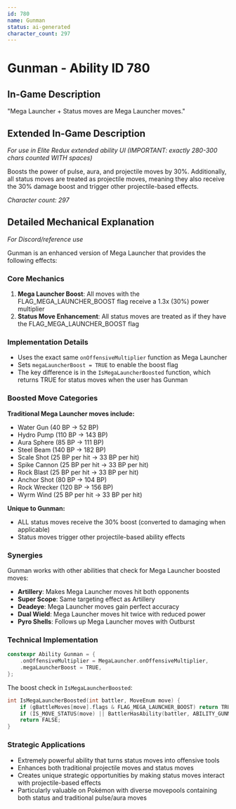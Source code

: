 ```yaml
---
id: 780
name: Gunman
status: ai-generated
character_count: 297
---
```


# Gunman - Ability ID 780

## In-Game Description
"Mega Launcher + Status moves are Mega Launcher moves."

## Extended In-Game Description
*For use in Elite Redux extended ability UI (IMPORTANT: exactly 280-300 chars counted WITH spaces)*

Boosts the power of pulse, aura, and projectile moves by 30%. Additionally, all status moves are treated as projectile moves, meaning they also receive the 30% damage boost and trigger other projectile-based effects.

*Character count: 297*

## Detailed Mechanical Explanation
*For Discord/reference use*

Gunman is an enhanced version of Mega Launcher that provides the following effects:

### Core Mechanics
1. **Mega Launcher Boost**: All moves with the FLAG_MEGA_LAUNCHER_BOOST flag receive a 1.3x (30%) power multiplier
2. **Status Move Enhancement**: All status moves are treated as if they have the FLAG_MEGA_LAUNCHER_BOOST flag

### Implementation Details
- Uses the exact same `onOffensiveMultiplier` function as Mega Launcher
- Sets `megaLauncherBoost = TRUE` to enable the boost flag
- The key difference is in the `IsMegaLauncherBoosted` function, which returns TRUE for status moves when the user has Gunman

### Boosted Move Categories
**Traditional Mega Launcher moves include:**
- Water Gun (40 BP → 52 BP)
- Hydro Pump (110 BP → 143 BP)
- Aura Sphere (85 BP → 111 BP)
- Steel Beam (140 BP → 182 BP)
- Scale Shot (25 BP per hit → 33 BP per hit)
- Spike Cannon (25 BP per hit → 33 BP per hit)
- Rock Blast (25 BP per hit → 33 BP per hit)
- Anchor Shot (80 BP → 104 BP)
- Rock Wrecker (120 BP → 156 BP)
- Wyrm Wind (25 BP per hit → 33 BP per hit)

**Unique to Gunman:**
- ALL status moves receive the 30% boost (converted to damaging when applicable)
- Status moves trigger other projectile-based ability effects

### Synergies
Gunman works with other abilities that check for Mega Launcher boosted moves:
- **Artillery**: Makes Mega Launcher moves hit both opponents
- **Super Scope**: Same targeting effect as Artillery
- **Deadeye**: Mega Launcher moves gain perfect accuracy
- **Dual Wield**: Mega Launcher moves hit twice with reduced power
- **Pyro Shells**: Follows up Mega Launcher moves with Outburst

### Technical Implementation
```cpp
constexpr Ability Gunman = {
    .onOffensiveMultiplier = MegaLauncher.onOffensiveMultiplier,
    .megaLauncherBoost = TRUE,
};
```

The boost check in `IsMegaLauncherBoosted`:
```cpp
int IsMegaLauncherBoosted(int battler, MoveEnum move) {
    if (gBattleMoves[move].flags & FLAG_MEGA_LAUNCHER_BOOST) return TRUE;
    if (IS_MOVE_STATUS(move) || BattlerHasAbility(battler, ABILITY_GUNMAN, FALSE)) return TRUE;
    return FALSE;
}
```

### Strategic Applications
- Extremely powerful ability that turns status moves into offensive tools
- Enhances both traditional projectile moves and status moves
- Creates unique strategic opportunities by making status moves interact with projectile-based effects
- Particularly valuable on Pokémon with diverse movepools containing both status and traditional pulse/aura moves
